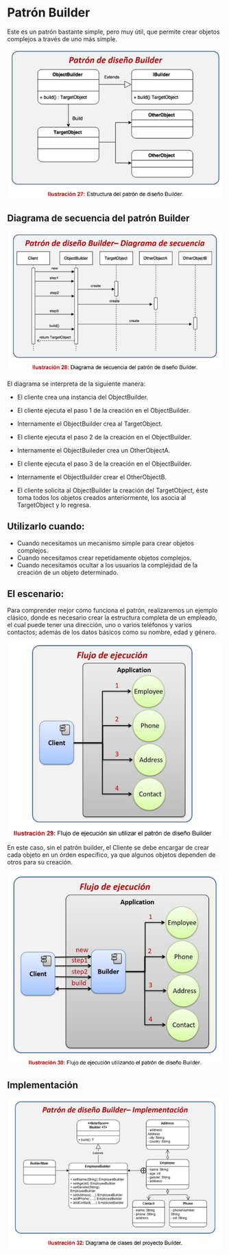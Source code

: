 # Patrón Builder
Este es un patrón bastante simple, pero muy útil, que permite crear objetos
complejos a través de uno más simple.

![img.png](imgs/img.png)

## Diagrama de secuencia del patrón Builder
![img_1.png](imgs/img_1.png)

El diagrama se interpreta de la siguiente manera:
- El cliente crea una instancia del ObjectBuilder.
- El cliente ejecuta el paso 1 de la creación en el ObjectBuilder.
- Internamente el ObjectBuilder crea al TargetObject.
- El cliente ejecuta el paso 2 de la creación en el ObjectBuilder.

- Internamente el ObjectBuileder crea un OtherObjectA.
- El cliente ejecuta el paso 3 de la creación en el ObjectBuilder.
- Internamente el ObjectBuilder crear el OtherObjectB.
- El cliente solicita al ObjectBuilder la creación del TargetObject, éste toma
todos los objetos creados anteriormente, los asocia al TargetObject y lo
regresa.

## Utilizarlo cuando:
- Cuando necesitamos un mecanismo simple para crear objetos complejos.
- Cuando necesitamos crear repetidamente objetos complejos. 
- Cuando necesitamos ocultar a los usuarios la complejidad de la creación
de un objeto determinado.

## El escenario:
Para comprender mejor cómo funciona el patrón, realizaremos un ejemplo clásico,
donde es necesario crear la estructura completa de un empleado, el cual puede
tener una dirección, uno o varios teléfonos y varios contactos; además de los
datos básicos como su nombre, edad y género.

![img_2.png](imgs/img_2.png)

En este caso, sin el patrón builder, el Cliente  se debe encargar de crear cada objeto en un órden específico, ya que algunos objetos dependen de otros para su creación.

![img_3.png](imgs/img_3.png)

## Implementación
![img_4.png](imgs/img_4.png)
